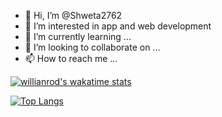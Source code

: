 - 👋 Hi, I’m @Shweta2762
- 👀 I’m interested in app and web development
- 🌱 I’m currently learning ...
- 💞️ I’m looking to collaborate on ...
- 📫 How to reach me ...

[![willianrod's wakatime stats](https://github-readme-stats.vercel.app/api/wakatime?username=Shweta2762)](https://github.com/anuraghazra/github-readme-stats)

<!-- [![Anurag's GitHub stats](https://github-readme-stats.vercel.app/api?username=Shweta2762)](https://github.com/anuraghazra/github-readme-stats) -->

[![Top Langs](https://github-readme-stats.vercel.app/api/top-langs/?username=Shweta2762&langs_count=8)](https://github.com/anuraghazra/github-readme-stats)
<!---
Shweta2762/Shweta2762 is a ✨ special ✨ repository because its `README.md` (this file) appears on your GitHub profile.
You can click the Preview link to take a look at your changes.
--->
